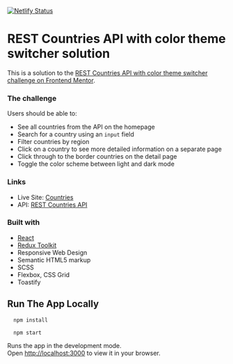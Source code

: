 [![Netlify Status](https://api.netlify.com/api/v1/badges/e6ba3e0a-cf28-4de0-9176-7cc32f1a7d0d/deploy-status)](https://app.netlify.com/sites/all-countr1es/deploys)

# REST Countries API with color theme switcher solution

This is a solution to the [REST Countries API with color theme switcher challenge on Frontend Mentor](https://www.frontendmentor.io/challenges/rest-countries-api-with-color-theme-switcher-5cacc469fec04111f7b848ca).

### The challenge

Users should be able to:
- See all countries from the API on the homepage
- Search for a country using an `input` field
- Filter countries by region
- Click on a country to see more detailed information on a separate page
- Click through to the border countries on the detail page
- Toggle the color scheme between light and dark mode


### Links
- Live Site: [Countries](https://all-countr1es.netlify.app)
- API: [REST Countries API](https://restcountries.com)

### Built with
- [React](https://reactjs.org/)
- [Redux Toolkit](https://redux-toolkit.js.org/)
- Responsive Web Design
- Semantic HTML5 markup
- SCSS
- Flexbox, CSS Grid
- Toastify

## Run The App Locally


```sh
  npm install
```

```sh
  npm start
```

Runs the app in the development mode.\
Open [http://localhost:3000](http://localhost:3000) to view it in your browser.

